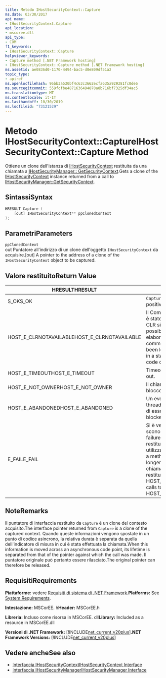 ```yaml
---
title: Metodo IHostSecurityContext::Capture
ms.date: 03/30/2017
api_name:
- IHostSecurityContext.Capture
api_location:
- mscoree.dll
api_type:
- COM
f1_keywords:
- IHostSecurityContext::Capture
helpviewer_keywords:
- Capture method [.NET Framework hosting]
- IHostSecurityContext::Capture method [.NET Framework hosting]
ms.assetid: ae0836d0-1170-4494-bac5-d0e809df51a2
topic_type:
- apiref
ms.openlocfilehash: 96bb3a530bf4c63c3662ecfa635a929381fc0de6
ms.sourcegitcommit: 559fcfbe4871636494870a8b716bf7325df34ac5
ms.translationtype: MT
ms.contentlocale: it-IT
ms.lasthandoff: 10/30/2019
ms.locfileid: "73121529"
---
```

# <a name="ihostsecuritycontextcapture-method"></a><span data-ttu-id="f6c87-102">Metodo IHostSecurityContext::Capture</span><span class="sxs-lookup"><span data-stu-id="f6c87-102">IHostSecurityContext::Capture Method</span></span>
<span data-ttu-id="f6c87-103">Ottiene un clone dell'istanza di [IHostSecurityContext](../../../../docs/framework/unmanaged-api/hosting/ihostsecuritycontext-interface.md) restituita da una chiamata a [IHostSecurityManager:: GetSecurityContext](../../../../docs/framework/unmanaged-api/hosting/ihostsecuritymanager-getsecuritycontext-method.md).</span><span class="sxs-lookup"><span data-stu-id="f6c87-103">Gets a clone of the [IHostSecurityContext](../../../../docs/framework/unmanaged-api/hosting/ihostsecuritycontext-interface.md) instance returned from a call to [IHostSecurityManager::GetSecurityContext](../../../../docs/framework/unmanaged-api/hosting/ihostsecuritymanager-getsecuritycontext-method.md).</span></span>  
  
## <a name="syntax"></a><span data-ttu-id="f6c87-104">Sintassi</span><span class="sxs-lookup"><span data-stu-id="f6c87-104">Syntax</span></span>  
  
```cpp
HRESULT Capture (  
    [out] IHostSecurityContext** ppClonedContext  
);  
```  
  
## <a name="parameters"></a><span data-ttu-id="f6c87-105">Parametri</span><span class="sxs-lookup"><span data-stu-id="f6c87-105">Parameters</span></span>  
 `ppClonedContext`  
 <span data-ttu-id="f6c87-106">out Puntatore all'indirizzo di un clone dell'oggetto `IHostSecurityContext` da acquisire.</span><span class="sxs-lookup"><span data-stu-id="f6c87-106">[out] A pointer to the address of a clone of the `IHostSecurityContext` object to be captured.</span></span>  
  
## <a name="return-value"></a><span data-ttu-id="f6c87-107">Valore restituito</span><span class="sxs-lookup"><span data-stu-id="f6c87-107">Return Value</span></span>  
  
|<span data-ttu-id="f6c87-108">HRESULT</span><span class="sxs-lookup"><span data-stu-id="f6c87-108">HRESULT</span></span>|<span data-ttu-id="f6c87-109">Descrizione</span><span class="sxs-lookup"><span data-stu-id="f6c87-109">Description</span></span>|  
|-------------|-----------------|  
|<span data-ttu-id="f6c87-110">S_OK</span><span class="sxs-lookup"><span data-stu-id="f6c87-110">S_OK</span></span>|<span data-ttu-id="f6c87-111">`Capture` ha restituito un esito positivo.</span><span class="sxs-lookup"><span data-stu-id="f6c87-111">`Capture` returned successfully.</span></span>|  
|<span data-ttu-id="f6c87-112">HOST_E_CLRNOTAVAILABLE</span><span class="sxs-lookup"><span data-stu-id="f6c87-112">HOST_E_CLRNOTAVAILABLE</span></span>|<span data-ttu-id="f6c87-113">Il Common Language Runtime (CLR) non è stato caricato in un processo oppure CLR si trova in uno stato in cui non è possibile eseguire codice gestito o elaborare la chiamata correttamente.</span><span class="sxs-lookup"><span data-stu-id="f6c87-113">The common language runtime (CLR) has not been loaded into a process, or the CLR is in a state in which it cannot run managed code or process the call successfully.</span></span>|  
|<span data-ttu-id="f6c87-114">HOST_E_TIMEOUT</span><span class="sxs-lookup"><span data-stu-id="f6c87-114">HOST_E_TIMEOUT</span></span>|<span data-ttu-id="f6c87-115">Timeout della chiamata.</span><span class="sxs-lookup"><span data-stu-id="f6c87-115">The call timed out.</span></span>|  
|<span data-ttu-id="f6c87-116">HOST_E_NOT_OWNER</span><span class="sxs-lookup"><span data-stu-id="f6c87-116">HOST_E_NOT_OWNER</span></span>|<span data-ttu-id="f6c87-117">Il chiamante non è il proprietario del blocco.</span><span class="sxs-lookup"><span data-stu-id="f6c87-117">The caller does not own the lock.</span></span>|  
|<span data-ttu-id="f6c87-118">HOST_E_ABANDONED</span><span class="sxs-lookup"><span data-stu-id="f6c87-118">HOST_E_ABANDONED</span></span>|<span data-ttu-id="f6c87-119">Un evento è stato annullato mentre un thread bloccato o Fiber era in attesa su di esso.</span><span class="sxs-lookup"><span data-stu-id="f6c87-119">An event was canceled while a blocked thread or fiber was waiting on it.</span></span>|  
|<span data-ttu-id="f6c87-120">E_FAIL</span><span class="sxs-lookup"><span data-stu-id="f6c87-120">E_FAIL</span></span>|<span data-ttu-id="f6c87-121">Si è verificato un errore irreversibile sconosciuto.</span><span class="sxs-lookup"><span data-stu-id="f6c87-121">An unknown catastrophic failure occurred.</span></span> <span data-ttu-id="f6c87-122">Quando un metodo restituisce E_FAIL, CLR non è più utilizzabile all'interno del processo.</span><span class="sxs-lookup"><span data-stu-id="f6c87-122">When a method returns E_FAIL, the CLR is no longer usable within the process.</span></span> <span data-ttu-id="f6c87-123">Le chiamate successive ai metodi di hosting restituiscono HOST_E_CLRNOTAVAILABLE.</span><span class="sxs-lookup"><span data-stu-id="f6c87-123">Subsequent calls to hosting methods return HOST_E_CLRNOTAVAILABLE.</span></span>|  
  
## <a name="remarks"></a><span data-ttu-id="f6c87-124">Note</span><span class="sxs-lookup"><span data-stu-id="f6c87-124">Remarks</span></span>  
 <span data-ttu-id="f6c87-125">Il puntatore di interfaccia restituito da `Capture` è un clone del contesto acquisito.</span><span class="sxs-lookup"><span data-stu-id="f6c87-125">The interface pointer returned from `Capture` is a clone of the captured context.</span></span> <span data-ttu-id="f6c87-126">Quando queste informazioni vengono spostate in un punto di codice asincrono, la relativa durata è separata da quella dell'indicatore di misura in cui è stata effettuata la chiamata.</span><span class="sxs-lookup"><span data-stu-id="f6c87-126">When this information is moved across an asynchronous code point, its lifetime is separated from that of the pointer against which the call was made.</span></span> <span data-ttu-id="f6c87-127">Il puntatore originale può pertanto essere rilasciato.</span><span class="sxs-lookup"><span data-stu-id="f6c87-127">The original pointer can therefore be released.</span></span>  
  
## <a name="requirements"></a><span data-ttu-id="f6c87-128">Requisiti</span><span class="sxs-lookup"><span data-stu-id="f6c87-128">Requirements</span></span>  
 <span data-ttu-id="f6c87-129">**Piattaforme:** vedere [Requisiti di sistema di .NET Framework](../../../../docs/framework/get-started/system-requirements.md).</span><span class="sxs-lookup"><span data-stu-id="f6c87-129">**Platforms:** See [System Requirements](../../../../docs/framework/get-started/system-requirements.md).</span></span>  
  
 <span data-ttu-id="f6c87-130">**Intestazione:** MSCorEE. h</span><span class="sxs-lookup"><span data-stu-id="f6c87-130">**Header:** MSCorEE.h</span></span>  
  
 <span data-ttu-id="f6c87-131">**Libreria:** Incluso come risorsa in MSCorEE. dll</span><span class="sxs-lookup"><span data-stu-id="f6c87-131">**Library:** Included as a resource in MSCorEE.dll</span></span>  
  
 <span data-ttu-id="f6c87-132">**Versioni di .NET Framework:** [!INCLUDE[net_current_v20plus](../../../../includes/net-current-v20plus-md.md)]</span><span class="sxs-lookup"><span data-stu-id="f6c87-132">**.NET Framework Versions:** [!INCLUDE[net_current_v20plus](../../../../includes/net-current-v20plus-md.md)]</span></span>  
  
## <a name="see-also"></a><span data-ttu-id="f6c87-133">Vedere anche</span><span class="sxs-lookup"><span data-stu-id="f6c87-133">See also</span></span>

- [<span data-ttu-id="f6c87-134">Interfaccia IHostSecurityContext</span><span class="sxs-lookup"><span data-stu-id="f6c87-134">IHostSecurityContext Interface</span></span>](../../../../docs/framework/unmanaged-api/hosting/ihostsecuritycontext-interface.md)
- [<span data-ttu-id="f6c87-135">Interfaccia IHostSecurityManager</span><span class="sxs-lookup"><span data-stu-id="f6c87-135">IHostSecurityManager Interface</span></span>](../../../../docs/framework/unmanaged-api/hosting/ihostsecuritymanager-interface.md)
